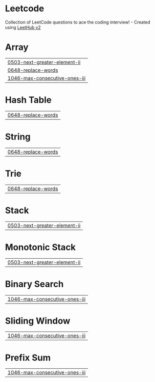 # Leetcode
Collection of LeetCode questions to ace the coding interview! - Created using [LeetHub v2](https://github.com/arunbhardwaj/LeetHub-2.0)


# Array
|  |
| ------- |
| [0503-next-greater-element-ii](https://github.com/Shreyaww/Leetcode/tree/master/0503-next-greater-element-ii) |
| [0648-replace-words](https://github.com/Shreyaww/Leetcode/tree/master/0648-replace-words) |
| [1046-max-consecutive-ones-iii](https://github.com/Shreyaww/Leetcode/tree/master/1046-max-consecutive-ones-iii) |
# Hash Table
|  |
| ------- |
| [0648-replace-words](https://github.com/Shreyaww/Leetcode/tree/master/0648-replace-words) |
# String
|  |
| ------- |
| [0648-replace-words](https://github.com/Shreyaww/Leetcode/tree/master/0648-replace-words) |
# Trie
|  |
| ------- |
| [0648-replace-words](https://github.com/Shreyaww/Leetcode/tree/master/0648-replace-words) |
# Stack
|  |
| ------- |
| [0503-next-greater-element-ii](https://github.com/Shreyaww/Leetcode/tree/master/0503-next-greater-element-ii) |
# Monotonic Stack
|  |
| ------- |
| [0503-next-greater-element-ii](https://github.com/Shreyaww/Leetcode/tree/master/0503-next-greater-element-ii) |
# Binary Search
|  |
| ------- |
| [1046-max-consecutive-ones-iii](https://github.com/Shreyaww/Leetcode/tree/master/1046-max-consecutive-ones-iii) |
# Sliding Window
|  |
| ------- |
| [1046-max-consecutive-ones-iii](https://github.com/Shreyaww/Leetcode/tree/master/1046-max-consecutive-ones-iii) |
# Prefix Sum
|  |
| ------- |
| [1046-max-consecutive-ones-iii](https://github.com/Shreyaww/Leetcode/tree/master/1046-max-consecutive-ones-iii) |